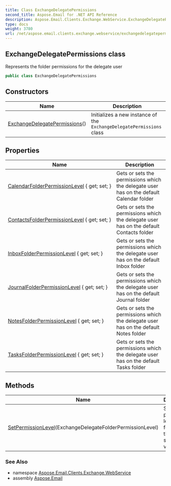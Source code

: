```yaml
---
title: Class ExchangeDelegatePermissions
second_title: Aspose.Email for .NET API Reference
description: Aspose.Email.Clients.Exchange.WebService.ExchangeDelegatePermissions class. Represents the folder permissions for the delegate user
type: docs
weight: 3780
url: /net/aspose.email.clients.exchange.webservice/exchangedelegatepermissions/
---
```

## ExchangeDelegatePermissions class

Represents the folder permissions for the delegate user

```csharp
public class ExchangeDelegatePermissions
```

## Constructors

| Name | Description |
| --- | --- |
| [ExchangeDelegatePermissions](exchangedelegatepermissions/)() | Initializes a new instance of the `ExchangeDelegatePermissions` class |

## Properties

| Name | Description |
| --- | --- |
| [CalendarFolderPermissionLevel](../../aspose.email.clients.exchange.webservice/exchangedelegatepermissions/calendarfolderpermissionlevel/) { get; set; } | Gets or sets the permissions which the delegate user has on the default Calendar folder |
| [ContactsFolderPermissionLevel](../../aspose.email.clients.exchange.webservice/exchangedelegatepermissions/contactsfolderpermissionlevel/) { get; set; } | Gets or sets the permissions which the delegate user has on the default Contacts folder |
| [InboxFolderPermissionLevel](../../aspose.email.clients.exchange.webservice/exchangedelegatepermissions/inboxfolderpermissionlevel/) { get; set; } | Gets or sets the permissions which the delegate user has on the default Inbox folder |
| [JournalFolderPermissionLevel](../../aspose.email.clients.exchange.webservice/exchangedelegatepermissions/journalfolderpermissionlevel/) { get; set; } | Gets or sets the permissions which the delegate user has on the default Journal folder |
| [NotesFolderPermissionLevel](../../aspose.email.clients.exchange.webservice/exchangedelegatepermissions/notesfolderpermissionlevel/) { get; set; } | Gets or sets the permissions which the delegate user has on the default Notes folder |
| [TasksFolderPermissionLevel](../../aspose.email.clients.exchange.webservice/exchangedelegatepermissions/tasksfolderpermissionlevel/) { get; set; } | Gets or sets the permissions which the delegate user has on the default Tasks folder |

## Methods

| Name | Description |
| --- | --- |
| [SetPermissionLevel](../../aspose.email.clients.exchange.webservice/exchangedelegatepermissions/setpermissionlevel/)(ExchangeDelegateFolderPermissionLevel) | Sets the permission level on all folders to the specified value |

### See Also

* namespace [Aspose.Email.Clients.Exchange.WebService](../../aspose.email.clients.exchange.webservice/)
* assembly [Aspose.Email](../../)


